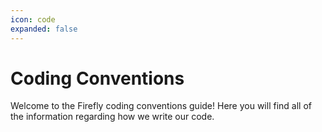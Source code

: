 ```yaml
---
icon: code
expanded: false
---
```


# Coding Conventions

Welcome to the Firefly coding conventions guide! Here you will find all of the information regarding how we write our code.
